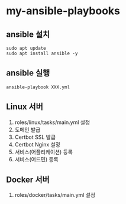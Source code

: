 # my-ansible-playbooks

## ansible 설치

```shell
sudo apt update
sudo apt install ansible -y
```

## ansible 실행

```shell
ansible-playbook XXX.yml
```

## Linux 서버

1. roles/linux/tasks/main.yml 설정
2. 도메인 발급
3. Certbot SSL 발급
4. Certbot Nginx 설정
5. 서비스(어플리케이션) 등록
6. 서비스(어드민) 등록

## Docker 서버

1. roles/docker/tasks/main.yml 설정
